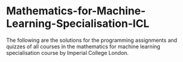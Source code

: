 # Mathematics-for-Machine-Learning-Specialisation-ICL

The following are the solutions for the programming assignments and quizzes of all courses in the mathematics for machine learning specialisation course by Imperial College London.
